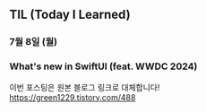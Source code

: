 ## TIL (Today I Learned)

### 7월 8일 (월)    
### What's new in SwiftUI (feat. WWDC 2024)     
이번 포스팅은 원본 블로그 링크로 대체합니다!   
https://green1229.tistory.com/488       